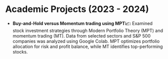 # Academic Projects (2023 - 2024)
* **Buy-and-Hold versus Momentum trading using MPT📈:** Examined stock investment strategies through Modern Portfolio Theory (MPT) and momentum trading (MT). Data from selected sectors and S&P 500 companies was analyzed using Google Colab. MPT optimizes portfolio allocation for risk and profit balance, while MT identifies top-performing stocks.
